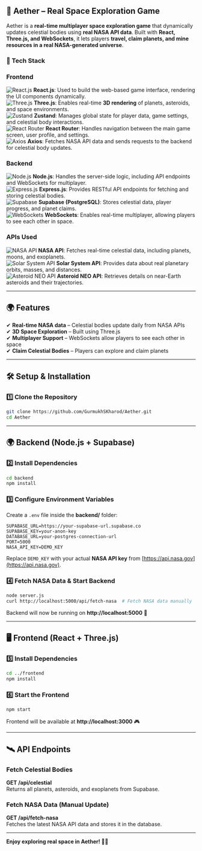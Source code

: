 ## **🌌 Aether – Real Space Exploration Game**  
Aether is a **real-time multiplayer space exploration game** that dynamically updates celestial bodies using **real NASA API data**. Built with **React, Three.js, and WebSockets**, it lets players **travel, claim planets, and mine resources in a real NASA-generated universe**.

### **🚀 Tech Stack**  
### **Frontend**  
![React.js](https://img.shields.io/badge/React.js-61DAFB?style=for-the-badge&logo=react&logoColor=white)     **React.js**: Used to build the web-based game interface, rendering the UI components dynamically.  
![Three.js](https://img.shields.io/badge/Three.js-000000?style=for-the-badge&logo=three.js&logoColor=white)     **Three.js**: Enables real-time **3D rendering** of planets, asteroids, and space environments.  
![Zustand](https://img.shields.io/badge/Zustand-FF9900?style=for-the-badge&logo=zustand&logoColor=white)     **Zustand**: Manages global state for player data, game settings, and celestial body interactions.  
![React Router](https://img.shields.io/badge/React_Router-CA4245?style=for-the-badge&logo=react-router&logoColor=white)     **React Router**: Handles navigation between the main game screen, user profile, and settings.  
![Axios](https://img.shields.io/badge/Axios-5A29E4?style=for-the-badge&logo=axios&logoColor=white)     **Axios**: Fetches NASA API data and sends requests to the backend for celestial body updates.  

### **Backend**  
![Node.js](https://img.shields.io/badge/Node.js-339933?style=for-the-badge&logo=nodedotjs&logoColor=white)     **Node.js**: Handles the server-side logic, including API endpoints and WebSockets for multiplayer.  
![Express.js](https://img.shields.io/badge/Express.js-000000?style=for-the-badge&logo=express&logoColor=white)     **Express.js**: Provides RESTful API endpoints for fetching and storing celestial bodies.  
![Supabase](https://img.shields.io/badge/Supabase-3ECF8E?style=for-the-badge&logo=supabase&logoColor=white)     **Supabase (PostgreSQL)**: Stores celestial data, player progress, and planet claims.  
![WebSockets](https://img.shields.io/badge/WebSockets-FF4500?style=for-the-badge&logo=websocket&logoColor=white)     **WebSockets**: Enables real-time multiplayer, allowing players to see each other in space.  

### **APIs Used**  
![NASA API](https://img.shields.io/badge/NASA_API-4285F4?style=for-the-badge&logo=nasa&logoColor=white)     **NASA API**: Fetches real-time celestial data, including planets, moons, and exoplanets.  
![Solar System API](https://img.shields.io/badge/Solar_System_API-FFD700?style=for-the-badge&logo=space&logoColor=white)     **Solar System API**: Provides data about real planetary orbits, masses, and distances.  
![Asteroid NEO API](https://img.shields.io/badge/Asteroid_NEO_API-FF5733?style=for-the-badge&logo=meteor&logoColor=white)     **Asteroid NEO API**: Retrieves details on near-Earth asteroids and their trajectories.  

---

## **🌍 Features**
✔ **Real-time NASA data** – Celestial bodies update daily from NASA APIs  
✔ **3D Space Exploration** – Built using Three.js  
✔ **Multiplayer Support** – WebSockets allow players to see each other in space  
✔ **Claim Celestial Bodies** – Players can explore and claim planets  

---

## **🛠 Setup & Installation**
### **1️⃣ Clone the Repository**
```sh
git clone https://github.com/GurmukhSKharod/Aether.git
cd Aether
```

---

## **🌍 Backend (Node.js + Supabase)**
### **2️⃣ Install Dependencies**
```sh
cd backend
npm install
```

### **3️⃣ Configure Environment Variables**
Create a `.env` file inside the **backend/** folder:
```
SUPABASE_URL=https://your-supabase-url.supabase.co
SUPABASE_KEY=your-anon-key
DATABASE_URL=your-postgres-connection-url
PORT=5000
NASA_API_KEY=DEMO_KEY
```
Replace `DEMO_KEY` with your actual **NASA API key** from [https://api.nasa.gov](https://api.nasa.gov).

### **4️⃣ Fetch NASA Data & Start Backend**
```sh
node server.js
curl http://localhost:5000/api/fetch-nasa  # Fetch NASA data manually
```
Backend will now be running on **http://localhost:5000** 🚀

---

## **🖥 Frontend (React + Three.js)**
### **5️⃣ Install Dependencies**
```sh
cd ../frontend
npm install
```

### **6️⃣ Start the Frontend**
```sh
npm start
```
Frontend will be available at **http://localhost:3000** 🎮

---

## **🛰 API Endpoints**
### **Fetch Celestial Bodies**
**GET /api/celestial**  
Returns all planets, asteroids, and exoplanets from Supabase.

### **Fetch NASA Data (Manual Update)**
**GET /api/fetch-nasa**  
Fetches the latest NASA API data and stores it in the database.

---


**Enjoy exploring real space in Aether! 🌌✨**
